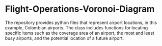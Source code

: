 # Flight-Operations-Voronoi-Diagram

The repository provides python files that represent airport locations, in this example, Colombian airports. The class includes functions for locating specific items such as the coverage area of an airport, the most and least busy airports, and the potential location of a future airport. 

